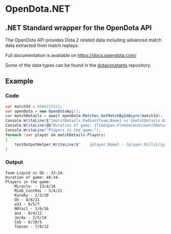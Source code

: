 # OpenDota.NET

## .NET Standard wrapper for the OpenDota API

The OpenDota API provides Dota 2 related data including advanced match data extracted from match replays.

Full documentation is available on <https://docs.opendota.com/>

Some of the data types can be found in the [dotaconstants](https://github.com/odota/dotaconstants) repository.

## Example

### Code

```csharp
var matchId = 4986133311;
var openDota = new OpenDotaApi();
var matchDetails = await openDota.Matches.GetMatchByIdAsync(matchId);
Console.WriteLine($"{matchDetails.RadiantTeam.Name} vs {matchDetails.DireTeam.Name} - {matchDetails.RadiantScore}:{matchDetails.DireScore}.");
Console.WriteLine(@$"Duration of game: {TimeSpan.FromSeconds(matchDetails.Duration):mm\:ss}.");
Console.WriteLine("Players in the game:");
foreach (var player in matchDetails.Players)
{
    testOutputHelper.WriteLine($"    {player.Name} - {player.Kills}/{player.Deaths}/{player.Assists}"); ;
}
```

### Output

```text
Team Liquid vs OG - 33:24.
Duration of game: 48:34.
Players in the game:
    Miracle- - 13/4/14
    MinD_ContRoL - 5/4/21
    KuroKy - 2/3/20
    Gh - 4/8/21
    w33 - 9/5/7
    N0tail - 1/6/16
    ana - 8/4/12
    JerAx - 2/5/14
    Ceb - 6/10/5
    Topson - 7/8/12

```
